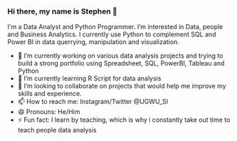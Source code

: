 ### Hi there, my name is Stephen 👋

 I'm a Data Analyst and Python Programmer.
 I’m interested in Data, people and Business Analytics.
 I currently use Python to complement SQL and Power BI in data querrying, manipulation and visualization.

- 🔭 I’m currently working on various data analysis projects and trying to build a strong portfolio using Spreadsheet, SQL, PowerBI, Tableau and Python
- 🌱 I’m currently learning R Script for data analysis
- 👯 I’m looking to collaborate on projects that would help me improve my skills and experience.
- 📫 How to reach me: Instagram/Twitter @UGWU_SI 
- 😄 Pronouns: He/Him
- ⚡ Fun fact: I learn by teaching, which is why i constantly take out time to teach people data analysis 

